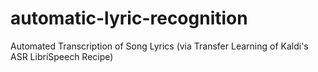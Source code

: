 # automatic-lyric-recognition
Automated Transcription of Song Lyrics (via Transfer Learning of Kaldi's ASR LibriSpeech Recipe)
